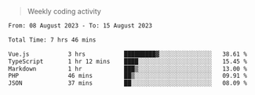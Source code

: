 > Weekly coding activity
<!--START_SECTION:waka-->

```txt
From: 08 August 2023 - To: 15 August 2023

Total Time: 7 hrs 46 mins

Vue.js           3 hrs           █████████▓░░░░░░░░░░░░░░░   38.61 %
TypeScript       1 hr 12 mins    ████░░░░░░░░░░░░░░░░░░░░░   15.45 %
Markdown         1 hr            ███▒░░░░░░░░░░░░░░░░░░░░░   13.00 %
PHP              46 mins         ██▒░░░░░░░░░░░░░░░░░░░░░░   09.91 %
JSON             37 mins         ██░░░░░░░░░░░░░░░░░░░░░░░   08.09 %
```

<!--END_SECTION:waka-->
